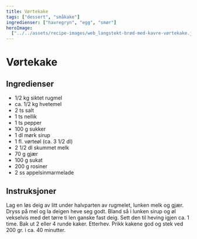 ```yaml
---
title: Vørtekake
tags: ["dessert", "småkake"]
ingredienser: ["havregryn", "egg", "smør"]
heroImage:
  ["../../assets/recipe-images/web_langstekt-brød-med-kavre-vørtekake.jpg"]
---
```


# Vørtekake

## Ingredienser

- 1/2 kg siktet rugmel
- ca. 1/2 kg hvetemel
- 2 ts salt
- 1 ts nellik
- 1 ts pepper
- 100 g sukker
- 1 dl mørk sirup
- 1 fl. vørteøl (ca. 3 1/2 dl)
- 2 1/2 dl skummet melk
- 70 g gjær
- 100 g sukat
- 200 g rosiner
- 2 ss appelsinmarmelade

## Instruksjoner

Lag en løs deig av litt under halvparten av rugmelet, lunken melk og gjær. Dryss på mel og la deigen heve seg godt. Bland så i lunken sirup og øl vekselvis med det tørre ti len ganske fast deig. Sett den til heving igjen ca. 1 time. Bak ut 2 eller 4 runde kaker. Etterhev. Prikk kakene god og stek ved 200 gr. i ca. 40 minutter.
